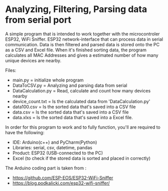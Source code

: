 # Analyzing, Filtering, Parsing data from serial port

A simple program that is intended to work together with the microcontroler ESP32, WiFi Sniffer.
ESP32 network-interface that can process data in serial communication. 
Data is then filtered and parsed data is stored onto the PC as a CSV and Excel file.
When it's finished sorting data, the program calculates all MAC Addresses and gives a estimated number of how many unique devices are nearby.

Files:
* main.py = initialize whole program
* DataToCSV.py = Analyzing and parsing data from serial
* DataCalculation.py = Read, calculate and count how many devices nearby
* device_count.txt = Is the calculated data from 'DataCalculation.py'
* data100.csv = Is the sorted data that's saved into a CSV file
* data.csv = Is the sorted data that's saved into a CSV file
* data.xlxs = Is the sorted data that's saved into a Excel file.


In order for this program to work and to fully function, 
you'll are required to have the following: 

* IDE: Arduino(c++) and PyCharm(Python)
* Libraries: serial, csv, datetime, pandas
* Product: ESP32 (USB-connected to the PC)
* Excel (to check if the stored data is sorted and placed in correctly)

The Arduino coding part is taken from :
* https://github.com/ESP-EOS/ESP32-WiFi-Sniffer
* https://blog.podkalicki.com/esp32-wifi-sniffer/



